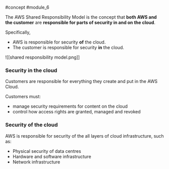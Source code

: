 #concept #module_6

The AWS Shared Responsibility Model is the concept that **both AWS and the customer** are **responsible for parts of security in and on the cloud**.

Specifically,
- AWS is responsible for security **of** the cloud.
- The customer is responsible for security **in** the cloud.

![[shared responsibility model.png]]

### Security in the cloud

Customers are responsible for everything they create and put in the AWS Cloud.

Customers must:
- manage security requirements for content on the cloud
- control how access rights are granted, managed and revoked

### Security of the cloud

AWS is responsible for security of the all layers of cloud infrastructure, such as:

- Physical security of data centres
- Hardware and software infrastructure
- Network infrastructure


